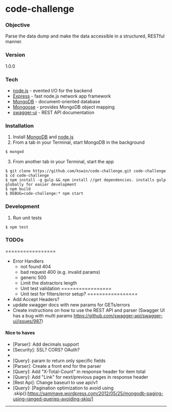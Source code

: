 # code-challenge
### Objective
Parse the data dump and make the data accessible in a structured, RESTful manner.

### Version
1.0.0

### Tech

* [node.js] - evented I/O for the backend
* [Express] - fast node.js network app framework 
* [MongoDB] - document-oriented database 
* [Mongoose] - provides MongoDB object mapping 
* [swagger-ui] - REST API documentation

### Installation
1. Install [MongoDB] and [node.js]
2. From a tab in your Terminal, start MongoDB in the background
```sh
$ mongod
``` 
3. From another tab in your Terminal, start the app
```
$ git clone https://github.com/kswin/code-challenge.git code-challenge
$ cd code-challenge
$ npm install -g gulp && npm install //get dependencies. installs gulp globally for easier development
$ npm build
$ DEBUG=code-challenge:* npm start
```

### Development
1. Run unit tests
```
$ npm test
```

### TODOs
=================
- Error Handlers
    - not found 404
    - bad request 400 (e.g. invalid params)
    - generic 500
    - Limit the distractors length
    - Unit test validation
=================
    - Unit test for filters/error setup?
=================
- Add Accept Headers?
- update swagger docs with new params for GETs/errors
- Create instructions on how to use the REST API and parser (Swagger UI has a bug with multi params https://github.com/swagger-api/swagger-ui/issues/987)

#### Nice to haves
- [Parser]: Add decimals support
- [Security]: SSL? CORS? OAuth?
- [Development]: JSHint
- [Query]: param to return only specific fields
- [Parser]: Create a front end for the parser
- [Query]: Add "X-Total-Count" in response header for item total 
- [Query]: Add "Link" for next/previous pages in response header
- [Rest Api]: Change baseurl to use api/v1
- [Query]: [Pagination optimization to avoid using .skip():https://sammaye.wordpress.com/2012/05/25/mongodb-paging-using-ranged-queries-avoiding-skip/]
----

[MongoDB]:http://docs.mongodb.org/manual/
[node.js]:http://nodejs.org
[express]:http://expressjs.com
[Mongoose]:http://mongoosejs.com/docs/guide.html
[swagger-ui]: https://github.com/swagger-api/swagger-ui
